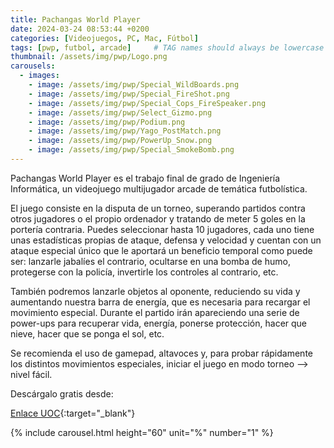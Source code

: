 ```yaml
---
title: Pachangas World Player
date: 2024-03-24 08:53:44 +0200
categories: [Videojuegos, PC, Mac, Fútbol]
tags: [pwp, futbol, arcade]     # TAG names should always be lowercase
thumbnail: /assets/img/pwp/Logo.png
carousels:  
  - images: 
    - image: /assets/img/pwp/Special_WildBoards.png
    - image: /assets/img/pwp/Special_FireShot.png
    - image: /assets/img/pwp/Special_Cops_FireSpeaker.png
    - image: /assets/img/pwp/Select_Gizmo.png
    - image: /assets/img/pwp/Podium.png
    - image: /assets/img/pwp/Yago_PostMatch.png
    - image: /assets/img/pwp/PowerUp_Snow.png
    - image: /assets/img/pwp/Special_SmokeBomb.png
---
```

Pachangas World Player es el trabajo final de grado de Ingeniería Informática, un videojuego multijugador arcade de temática futbolística.

El juego consiste en la disputa de un torneo, superando partidos contra otros jugadores o el propio ordenador y tratando de meter 5 goles en la portería contraria. Puedes seleccionar hasta 10 jugadores, cada uno tiene unas estadísticas propias de ataque, defensa y velocidad y cuentan con un ataque especial único que le aportará un beneficio temporal como puede ser: lanzarle jabalíes el contrario, ocultarse en una bomba de humo, protegerse con la policía, invertirle los controles al contrario, etc. 

También podremos lanzarle objetos al oponente, reduciendo su vida y aumentando nuestra barra de energía, que es necesaria para recargar el movimiento especial. Durante el partido irán apareciendo una serie de power-ups para recuperar vida, energía, ponerse protección, hacer que nieve, hacer que se ponga el sol, etc. 

Se recomienda el uso de gamepad, altavoces y, para probar rápidamente los distintos movimientos especiales, iniciar el juego en modo torneo --> nivel fácil.

Descárgalo gratis desde: 

[Enlace UOC](http://hdl.handle.net/10609/150907 "PWP en UOC"){:target="_blank"}

{% include carousel.html height="60" unit="%" number="1" %}
